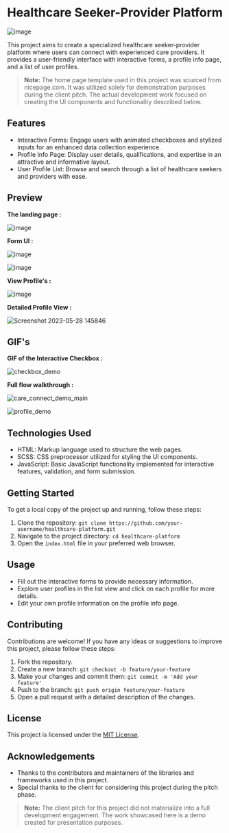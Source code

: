 # Healthcare Seeker-Provider Platform

![image](https://github.com/Arbaaz-Khatib/care_Connect_UI/assets/55923561/3ce04758-a00d-4018-99ac-8cddd9a3d381)

This project aims to create a specialized healthcare seeker-provider platform where users can connect with experienced care providers. It provides a user-friendly interface with interactive forms, a profile info page, and a list of user profiles.

> **Note:**
> The home page template used in this project was sourced from nicepage.com. It was utilized solely for demonstration purposes during the client pitch. The actual development work focused on creating the UI components and functionality described below.

## Features

- Interactive Forms: Engage users with animated checkboxes and stylized inputs for an enhanced data collection experience.
- Profile Info Page: Display user details, qualifications, and expertise in an attractive and informative layout.
- User Profile List: Browse and search through a list of healthcare seekers and providers with ease.

## Preview

**The landing page :**

![image](https://github.com/Arbaaz-Khatib/care_Connect_UI/assets/55923561/3ce04758-a00d-4018-99ac-8cddd9a3d381)

**Form UI :** 

![image](https://github.com/Arbaaz-Khatib/care_Connect_UI/assets/55923561/4fe16826-4bc3-4fff-bc10-c6c883259ba6)

![image](https://github.com/Arbaaz-Khatib/care_Connect_UI/assets/55923561/d7a54ed3-9eb9-4ea6-9966-88a22a2d521a)

**View Profile's :**

![image](https://github.com/Arbaaz-Khatib/care_Connect_UI/assets/55923561/530b24bf-a494-4c89-8969-d1586fe48486)

**Detailed Profile View :**

![Screenshot 2023-05-28 145846](https://github.com/Arbaaz-Khatib/care_Connect_UI/assets/55923561/655674b2-4542-4e1c-8019-1a2b5bf3ca5b)


## GIF's

**GIF of the Interactive Checkbox :**

![checkbox_demo](https://github.com/Arbaaz-Khatib/care_Connect_UI/assets/55923561/3f886b55-94f3-45fa-9554-51f88b2a895d)

**Full flow walkthrough :**

![care_connect_demo_main](https://github.com/Arbaaz-Khatib/care_Connect_UI/assets/55923561/7fbae461-504f-4439-99a4-6d51621d5deb)

![profile_demo](https://github.com/Arbaaz-Khatib/care_Connect_UI/assets/55923561/61b2278c-65e1-4b9c-9e84-e2b02cf0f102)

## Technologies Used

- HTML: Markup language used to structure the web pages.
- SCSS: CSS preprocessor utilized for styling the UI components.
- JavaScript: Basic JavaScript functionality implemented for interactive features, validation, and form submission.

## Getting Started

To get a local copy of the project up and running, follow these steps:

1. Clone the repository: `git clone https://github.com/your-username/healthcare-platform.git`
2. Navigate to the project directory: `cd healthcare-platform`
3. Open the `index.html` file in your preferred web browser.

## Usage

- Fill out the interactive forms to provide necessary information.
- Explore user profiles in the list view and click on each profile for more details.
- Edit your own profile information on the profile info page.

## Contributing

Contributions are welcome! If you have any ideas or suggestions to improve this project, please follow these steps:

1. Fork the repository.
2. Create a new branch: `git checkout -b feature/your-feature`
3. Make your changes and commit them: `git commit -m 'Add your feature'`
4. Push to the branch: `git push origin feature/your-feature`
5. Open a pull request with a detailed description of the changes.

## License

This project is licensed under the [MIT License](LICENSE).

## Acknowledgements

- Thanks to the contributors and maintainers of the libraries and frameworks used in this project.
- Special thanks to the client for considering this project during the pitch phase.

> **Note:**
> The client pitch for this project did not materialize into a full development engagement. The work showcased here is a demo created for presentation purposes.
